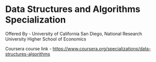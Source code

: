 # Data Structures and Algorithms Specialization
Offered By - University of California San Diego, National Research University Higher School of Economics

Coursera course link - https://www.coursera.org/specializations/data-structures-algorithms
